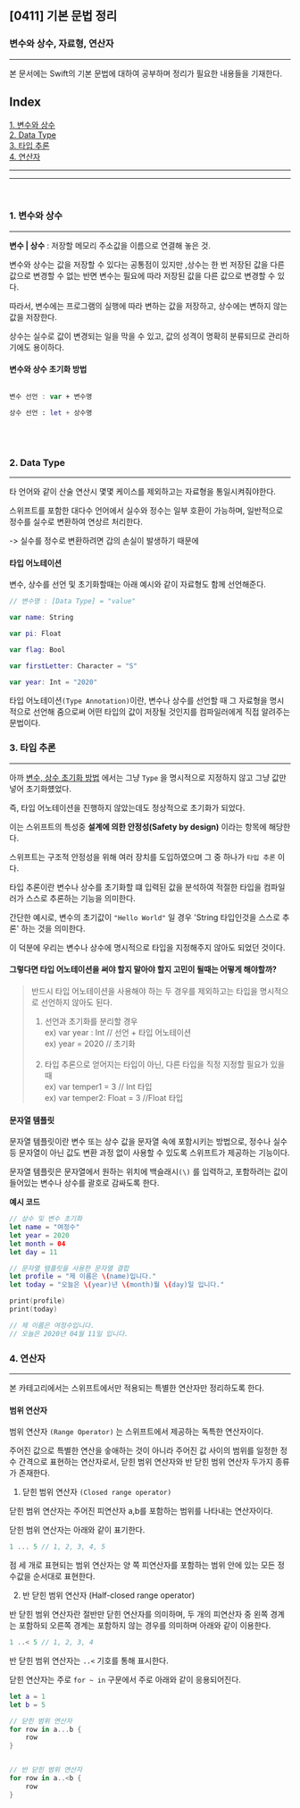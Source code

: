 ## [0411] 기본 문법 정리
### 변수와 상수, 자료형, 연산자
---

본 문서에는 Swift의 기본 문법에 대하여 공부하며 정리가 필요한 내용들을 기재한다.

## Index

[1. 변수와 상수](#변수와-상수)<br>
[2. Data Type](#Data-Type)<br>
[3. 타입 추론](#타입-추론)<br>
[4. 연산자](#연산자)<br>

---
---

<br>

### 1. 변수와 상수
---
**변수 | 상수** : 저장할 메모리 주소값을 이름으로 연결해 놓은 것.

변수와 상수는 값을 저장할 수 있다는 공통점이 있지만 ,상수는 한 번 저장된 값을 다른 값으로 변경할 수 없는 반면 변수는 필요에 따라 저장된 값을 다른 값으로 변경할 수 있다.

따라서, 변수에는 프로그램의 실행에 따라 변하는 값을 저장하고, 상수에는 변하지 않는 값을 저장한다.

상수는 실수로 값이 변경되는 일을 막을 수 있고, 값의 성격이 명확히 분류되므로 관리하기에도 용이하다.


#### 변수와 상수 초기화 방법

```swift

변수 선언 : var + 변수명

상수 선언 : let + 상수명
```
<br>
<br>

### 2. Data Type
---

타 언어와 같이 산술 연산시 몇몇 케이스를 제외하고는 자료형을 통일시켜줘야한다.

스위프트를 포함한 대다수 언어에서 실수와 정수는 일부 호환이 가능하며, 일반적으로 정수를 실수로 변환하여 연상르 처리한다.

-> 실수를 정수로 변환하려면 갑의 손실이 발생하기 때문에
<br>

#### 타입 어노테이션

변수, 상수를 선언 및 초기화할때는 아래 예시와 같이 자료형도 함께 선언해준다.
```swift
// 변수명 : [Data Type] = "value"

var name: String

var pi: Float

var flag: Bool

var firstLetter: Character = "S"

var year: Int = "2020"


```

타입 어노테이션`(Type Annotation)`이란, 변수나 상수를 선언할 때 그 자료형을 명시적으로 선언해 줌으로써 어떤 타입의 값이 저장될 것인지를 컴파일러에게 직접 알려주는 문법이다.
<br>

### 3. 타입 추론
---
아까  [변수, 상수 초기화 방법](#변수와-상수-초기화-방법) 에서는 그냥 `Type` 을 명시적으로 지정하지 않고 그냥 값만 넣어 초기화헀었다.

즉, 타입 어노테이션을 진행하지 않았는데도 정상적으로 초기화가 되었다.

이는 스위프트의 특성중 **설계에 의한 안정성(Safety by design)**  이라는 항목에 해당한다.

스위프트는 구조적 안정성을 위해 여러 장치를 도입하였으며 그 중 하나가 `타입 추론` 이다.

타입 추론이란 변수나 상수를 초기화할 떄 입력된 값을 분석하여 적절한 타입을 컴파일러가 스스로 추론하는 기능을 의미한다.

간단한 예시로, 변수의 초기값이 `"Hello World"` 일 경우 'String 타입인것을 스스로 추론' 하는 것을 의미한다.

이 덕분에 우리는 변수나 상수에 명시적으로 타입을 지정해주지 않아도 되었던 것이다.

#### 그렇다면 **타입 어노테이션**을 써야 할지 말아야 할지 고민이 될때는 어떻게 해야할까?<br>

> 반드시 타입 어노테이션을 사용해야 하는 두 경우를 제외하고는 타입을 명시적으로 선언하지 않아도 된다.<br>
>1. 선언과 초기화를 분리할 경우<br>
>ex) var year : Int // 선언 + 타입 어노테이션<br>
>ex) year = 2020 // 초기화<br><br>
>2. 타입 추론으로 얻어지는 타입이 아닌, 다른 타입을 직정 지정할 필요가 있을 때<br>
>ex) var temper1 = 3 // Int 타입<br>
>ex) var temper2: Float = 3 //Float 타입<br>

#### 문자열 템플릿

문자열 템플릿이란 변수 또는 상수 값을 문자열 속에 포함시키는 방법으로, 정수나 실수 등 문자열이 아닌 값도 변환 과정 없이 사용할 수 있도록 스위프트가 제공하는 기능이다.

문자열 템플릿은 문자열에서 원하는 위치에 백슬래시`(\)` 를 입력하고, 포함하려는 값이 들어있는 변수나 상수를 괄호로 감싸도록 한다.

**예시 코드**
```swift
// 상수 및 변수 초기화
let name = "여정수"
let year = 2020
let month = 04
let day = 11

// 문자열 템플릿을 사용한 문자열 결합
let profile = "제 이름은 \(name)입니다."
let today = "오늘은 \(year)년 \(month)월 \(day)일 입니다."

print(profile)
print(today)

// 제 이름은 여정수입니다.
// 오늘은 2020년 04월 11일 입니다.
```

### 4. 연산자
---
본 카테고리에서는 스위프트에서만 적용되는 특별한 연산자만 정리하도록 한다.

#### 범위 연산자

범위 연산자 `(Range Operator)` 는 스위프트에서 제공하는 독특한 연산자이다.

주어진 값으로 특별한 연산을 숳애하는 것이 아니라 주어진 값 사이의 범위를 일정한 정수 간격으로 표현하는 연산자로서, 닫힌 범위 연산자와 반 닫힌 범위 연산자 두가지 종류가 존재한다.

1. 닫힌 범위 연산자 `(Closed range operator)`

닫힌 범위 연산자는 주어진 피연산자 a,b를 포함하는 범위를 나타내는 연산자이다.

닫힌 범위 연산자는 아래와 같이 표기한다.

```swift
1 ... 5 // 1, 2, 3, 4, 5
```
점 세 개로 표현되는 범위 연산자는 양 쪽 피연산자를 포함하는 범위 안에 있는 모든 정수값을 순서대로 표현한다.

2. 반 닫힌 범위 연산자 (Half-closed range operator)

반 닫힌 범위 연산자란 절반만 닫힌 연산자를 의미하며, 두 개의 피연산자 중 왼쪽 경계는 포함하되 오른쪽 경계는 포함하지 않는 경우를 의미하며 아래와 같이 이용한다.

```swift
1 ..< 5 // 1, 2, 3, 4
```

반 닫힌 범위 연산자는 `..<` 기호를 통해 표시한다.

닫힌 연산자는 주로 `for ~ in` 구문에서 주로  아래와 같이 응용되어진다.

```swift
let a = 1
let b = 5

// 닫힌 범위 연산자
for row in a...b {
    row
}


// 반 닫힌 범위 연산자
for row in a..<b {
    row
}

```

